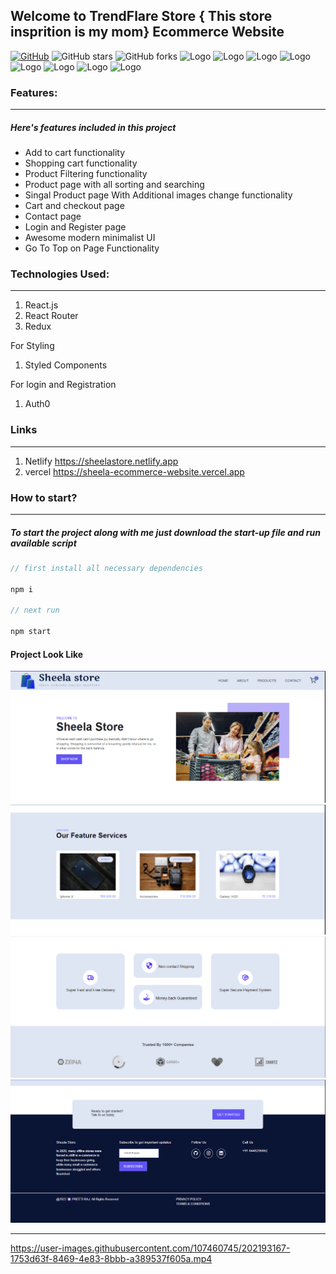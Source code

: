 ## Welcome to TrendFlare Store { This store insprition is my mom} Ecommerce Website
[![GitHub](https://img.shields.io/github/license/preetiraj3697/Sheela_Ecommerce_Website?color=green)](https://github.com/cobidev/gatsby-simplefolio/blob/master/LICENSE.md) 
![GitHub stars](https://img.shields.io/github/stars/preetiraj3697/Sheela_Ecommerce_Website?color=red) 
![GitHub forks](https://img.shields.io/github/forks/preetiraj3697/Sheela_Ecommerce_Website)
![Logo](https://img.shields.io/github/last-commit/preetiraj3697/Sheela_Ecommerce_Website)
![Logo](https://img.shields.io/github/languages/code-size/preetiraj3697/Sheela_Ecommerce_Website)
![Logo](https://img.shields.io/github/contributors/preetiraj3697/Sheela_Ecommerce_Website)
![Logo](https://img.shields.io/github/directory-file-count/Preetiraj3697/Sheela_Ecommerce_Website)
![Logo](https://img.shields.io/github/issues/Preetiraj3697/Sheela_Ecommerce_Website)
![Logo](https://img.shields.io/github/issues-raw/Preetiraj3697/Sheela_Ecommerce_Website)
![Logo](https://img.shields.io/github/issues-closed/Preetiraj3697/Sheela_Ecommerce_Website)
![Logo](https://img.shields.io/github/issues-pr/Preetiraj3697/Sheela_Ecommerce_Website)
### Features:

---

##### Here's features included in this project

- Add to cart functionality
- Shopping cart functionality
- Product Filtering functionality
- Product page with all sorting and searching
- Singal Product page With Additional images change functionality
- Cart and checkout page
- Contact page
- Login and Register page
- Awesome modern minimalist UI
- Go To Top on Page Functionality

### Technologies Used:

---

1. React.js
2. React Router
3. Redux

For Styling 

1. Styled Components

For login and Registration

1. Auth0
### Links

---

1. Netlify https://sheelastore.netlify.app
2. vercel  https://sheela-ecommerce-website.vercel.app


### How to start?

---

##### To start the project along with me just download the start-up file and run available script

```javascript
// first install all necessary dependencies

npm i

// next run

npm start

```
#### Project Look Like 
<img
  src="Assets/Home.png"
  alt="Alt text"
  title="Optional title"
  style="display: inline-block; margin: 0 auto;">
  <img
  src="Assets/Features.png"
  alt="Alt text"
  title="Optional title"
  style="display: inline-block; margin: 0 auto;">
  <img
  src="Assets/Trust.png"
  alt="Alt text"
  title="Optional title"
  style="display: inline-block; margin: 0 auto;">
  <img
  src="Assets/Footer.png"
  alt="Alt text"
  title="Optional title"
  style="display: inline-block; margin: 0 auto;">
  <hr/>

https://user-images.githubusercontent.com/107460745/202193167-1753d63f-8469-4e83-8bbb-a389537f605a.mp4

